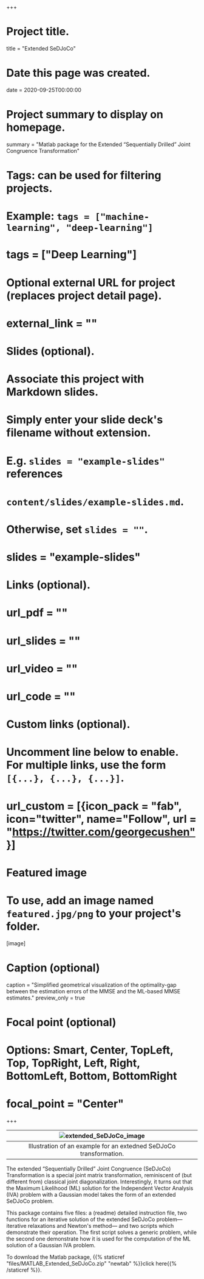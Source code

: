 +++
# Project title.
title = "Extended SeDJoCo"

# Date this page was created.
date = 2020-09-25T00:00:00

# Project summary to display on homepage.
summary = "Matlab package for the Extended “Sequentially Drilled” Joint Congruence Transformation"

# Tags: can be used for filtering projects.
# Example: `tags = ["machine-learning", "deep-learning"]`
# tags = ["Deep Learning"]

# Optional external URL for project (replaces project detail page).
# external_link = ""

# Slides (optional).
#   Associate this project with Markdown slides.
#   Simply enter your slide deck's filename without extension.
#   E.g. `slides = "example-slides"` references
#   `content/slides/example-slides.md`.
#   Otherwise, set `slides = ""`.
# slides = "example-slides"

# Links (optional).
# url_pdf = ""
# url_slides = ""
# url_video = ""
# url_code = ""

# Custom links (optional).
#   Uncomment line below to enable. For multiple links, use the form `[{...}, {...}, {...}]`.
# url_custom = [{icon_pack = "fab", icon="twitter", name="Follow", url = "https://twitter.com/georgecushen"}]

# Featured image
# To use, add an image named `featured.jpg/png` to your project's folder.
[image]
  # Caption (optional)
  caption = "Simplified geometrical visualization of the optimality-gap between the estimation errors of the MMSE and the ML-based MMSE estimates."
  preview_only = true
  # Focal point (optional)
  # Options: Smart, Center, TopLeft, Top, TopRight, Left, Right, BottomLeft, Bottom, BottomRight
  # focal_point = "Center"

+++

| ![extended_SeDJoCo_image](/img/extended_SeDJoCo.jpg) |
|:--:|
| Illustration of an example for an extedned SeDJoCo transformation. |

The extended “Sequentially Drilled” Joint Congruence (SeDJoCo) Transformation is a special joint matrix transformation, reminiscent of (but different from) classical joint diagonalization. Interestingly, it turns out that the Maximum Likelihood (ML) solution for the Independent Vector Analysis (IVA) problem with a Gaussian model takes the form of an extended SeDJoCo problem.

This package contains five files: a (readme) detailed instruction file, two functions for an iterative solution of the extended SeDJoCo problem—iterative relaxations and Newton's method— and two scripts which demonstrate their operation. The first script solves a generic problem, while the second one demonstrate how it is used for the computation of the ML solution of a Gaussian IVA problem.

To download the Matlab package, {{% staticref "files/MATLAB_Extended_SeDJoCo.zip" "newtab" %}}click here{{% /staticref %}}.
